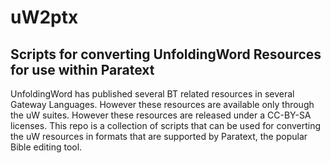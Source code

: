 # uW2ptx

## Scripts for converting UnfoldingWord Resources for use within Paratext
UnfoldingWord has published several BT related resources in several Gateway Languages. However these resources are available only through the uW suites. However these resources are released under a CC-BY-SA licenses. This repo is a collection of scripts that can be used for converting the uW resources in formats that are supported by Paratext, the popular Bible editing tool. 
